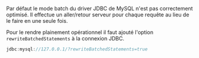 <!-- --- title: Java / Optimisation des statements Batch MySQL -->
Par défaut le mode batch du driver JDBC de MySQL n'est pas correctement optimisé. Il effectue un aller/retour serveur 
pour chaque requête au lieu de le faire en une seule fois.

Pour le rendre plainement opérationnel il faut ajouté l'option `rewriteBatchedStatements` à la connexion JDBC.

~~~ java
jdbc:mysql://127.0.0.1/?rewriteBatchedStatements=true
~~~

<!-- --- tags: java, server, mysql -->